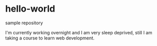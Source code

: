 # hello-world
sample repository

I'm currently working overnight and I am very sleep deprived, still I am taking a course to learn web development.
